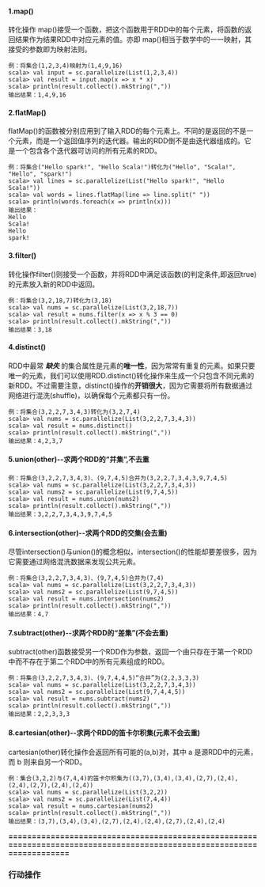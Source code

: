 #### 1.map()
转化操作 map()接受一个函数，把这个函数用于RDD中的每个元素，将函数的返回结果作为结果RDD中对应元素的值。亦即 map()相当于数学中的一一映射，其接受的参数即为映射法则。
```
例：将集合(1,2,3,4)映射为(1,4,9,16)
scala> val input = sc.parallelize(List(1,2,3,4))
scala> val result = input.map(x => x * x)
scala> println(result.collect().mkString(","))
输出结果：1,4,9,16
```
#### 2.flatMap()
flatMap()的函数被分别应用到了输入RDD的每个元素上。不同的是返回的不是一个元素，而是一个返回值序列的迭代器。输出的RDD倒不是由迭代器组成的。它是一个包含各个迭代器可访问的所有元素的RDD。
```
例：将集合("Hello spark!", "Hello Scala!")转化为("Hello", "Scala!", "Hello", "spark!")
scala> val lines = sc.parallelize(List("Hello spark!", "Hello Scala!"))
scala> val words = lines.flatMap(line => line.split(" "))
scala> println(words.foreach(x => println(x)))
输出结果：
Hello
Scala!
Hello
spark!
```

#### 3.filter()
转化操作filter()则接受一个函数，并将RDD中满足该函数(的判定条件,即返回true)的元素放入新的RDD中返回。
```
例：将集合(3,2,18,7)转化为(3,18)
scala> val nums = sc.parallelize(List(3,2,18,7))
scala> val result = nums.filter(x => x % 3 == 0)
scala> println(result.collect().mkString(","))
输出结果：3,18
```

#### 4.distinct()
RDD中最常 ***缺失*** 的集合属性是元素的**唯一性**，因为常常有重复的元素。如果只要唯一的元素，我们可以使用RDD.distinct()转化操作来生成一个只包含不同元素的新RDD。不过需要注意，distinct()操作的**开销很大**，因为它需要将所有数据通过网络进行混洗(shuffle)，以确保每个元素都只有一份。
```
例：将集合(3,2,2,7,3,4,3)转化为(3,2,7,4)
scala> val nums = sc.parallelize(List(3,2,2,7,3,4,3))
scala> val result = nums.distinct()
scala> println(result.collect().mkString(","))
输出结果：4,2,3,7
```

#### 5.union(other)--求两个RDD的“并集”,不去重
```
例：将集合(3,2,2,7,3,4,3)、(9,7,4,5)合并为(3,2,2,7,3,4,3,9,7,4,5)
scala> val nums = sc.parallelize(List(3,2,2,7,3,4,3))
scala> val nums2 = sc.parallelize(List(9,7,4,5))
scala> val result = nums.union(nums2)
scala> println(result.collect().mkString(","))
输出结果：3,2,2,7,3,4,3,9,7,4,5
```

#### 6.intersection(other)--求两个RDD的交集(会去重)
尽管intersection()与union()的概念相似，intersection()的性能却要差很多，因为它需要通过网络混洗数据来发现公共元素。
```
例：将集合(3,2,2,7,3,4,3)、(9,7,4,5)合并为(7,4)
scala> val nums = sc.parallelize(List(3,2,2,7,3,4,3))
scala> val nums2 = sc.parallelize(List(9,7,4,5))
scala> val result = nums.intersection(nums2)
scala> println(result.collect().mkString(","))
输出结果：4,7
```

#### 7.subtract(other)--求两个RDD的“差集”(不会去重)
subtract(other)函数接受另一个RDD作为参数，返回一个由只存在于第一个RDD中而不存在于第二个RDD中的所有元素组成的RDD。
```
例：将集合(3,2,2,7,3,4,3)、(9,7,4,4,5)“合并”为(2,2,3,3,3)
scala> val nums = sc.parallelize(List(3,2,2,7,3,4,3))
scala> val nums2 = sc.parallelize(List(9,7,4,4,5))
scala> val result = nums.subtract(nums2)
scala> println(result.collect().mkString(","))
输出结果：2,2,3,3,3
```

#### 8.cartesian(other)--求两个RDD的笛卡尔积集(元素不会去重)
cartesian(other)转化操作会返回所有可能的(a,b)对，其中 a 是源RDD中的元素，而 b 则来自另一个RDD。
```
例：集合(3,2,2)与(7,4,4)的笛卡尔积集为((3,7),(3,4),(3,4),(2,7),(2,4),(2,4),(2,7),(2,4),(2,4))
scala> val nums = sc.parallelize(List(3,2,2))
scala> val nums2 = sc.parallelize(List(7,4,4))
scala> val result = nums.cartesian(nums2)
scala> println(result.collect().mkString(","))
输出结果：(3,7),(3,4),(3,4),(2,7),(2,4),(2,4),(2,7),(2,4),(2,4)
```
**=======================================================================================================================**
### 行动操作






